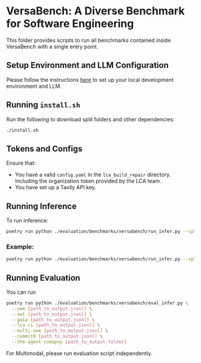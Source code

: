 # VersaBench: A Diverse Benchmark for Software Engineering

This folder provides scripts to run all benchmarks contained inside VersaBench with a single entry point.

## Setup Environment and LLM Configuration

Please follow the instructions [here](https://github.com/All-Hands-AI/OpenHands/blob/main/evaluation/README.md#setup) to set up your local development environment and LLM.

## Running `install.sh`

Run the following to download split folders and other dependencies:

```bash
./install.sh
```

## Tokens and Configs

Ensure that:
- You have a valid `config.yaml` in the `lca_build_repair` directory. Including the organization token provided by the LCA team.
- You have set up a Tavily API key.

## Running Inference

To run inference:

```bash
poetry run python ./evaluation/benchmarks/versabench/run_infer.py --split name_of_split --llm name_of_llm
```

### Example:

```bash
poetry run python ./evaluation/benchmarks/versabench/run_infer.py --split 20250611 --llm llm.eval-proxy-claude-sonnet-4-20250514
```

## Running Evaluation

You can run

```bash
poetry run python ./evaluation/benchmarks/versabench/eval_infer.py \
  --swe [path_to_output.jsonl] \
  --swt [path_to_output.jsonl] \
  --gaia [path_to_output.jsonl] \
  --lca-ci [path_to_output.jsonl] \
  --multi-swe [path_to_output.jsonl] \
  --commit0 [path_to_output.jsonl] \
  --the-agent-comapny [path_to_output-folder]
```

For Multimodal, please run evaluation script independently.
